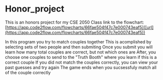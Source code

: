 # Honor_project
 This is an honors project for my CSE 2050 Class
 link to the flowchart: [https://app.code2flow.com/flowcharts/66fae504f47c7e000743eaf5]([url](https://app.code2flow.com/flowcharts/66fae504f47c7e000743eaf5))

 In this program you try to match couples together
 This is acomplished by selecting sets of two people and then submiting
 Once you submit you will learn how many total couples are correct, but not which ones are
 After, you choose one couples to send to the "Truth Booth" where you learn if this is a correct couple
 If you did not match the couples correctly, you can view your past guesses and try again
 The game ends when you sucsessfuly match all of the couple correctly
